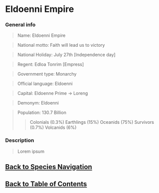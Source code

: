 #   Eldoenni Empire

### General info

>   Name:   Eldoenni Empire

>   National motto: Faith will lead us to victory

>   National Holiday:   July 27th [Independence day]

>   Regent: Edloa Tonrim [Empress]

>   Government type:    Monarchy

>   Official language:  Eldoenni

>   Capital:    Eldoenne Prime ->   Loreng

>   Demonym:    Eldoenni

>   Population: 130.7 Billion
>>  Colonials   (0.3%)
>>  Earthlings  (15%)
>>  Oceanids    (75%)
>>  Survivors   (0.7%)
>>  Volcanids   (6%)

### Description

>   Lorem ipsum

<!--End of the file-->
##  [Back to Species Navigation](NationNavigation.md)
##  [Back to Table of Contents](../TableOfContents.md)